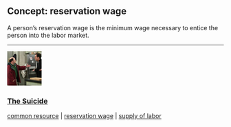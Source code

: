 ## Concept: reservation wage

A person’s reservation wage is the minimum wage necessary to entice the person into the labor market.

<hr>
<div class="clip-listing">
<img src="media/icons/suicide.jpg" alt="The Suicide icon">

### [The Suicide](../clip/24/)

[common resource](/concept/common-resource/) | [reservation wage](/concept/reservation-wage/) | [supply of labor](/concept/supply-of-labor/)
</div>

